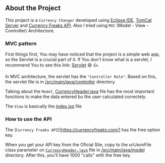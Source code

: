 ## About the Project
This project is a `Currency Changer` developed using [Eclipse IDE](https://www.eclipse.org/downloads/packages/release/2022-09/r),
[TomCat Server](https://tomcat.apache.org/download-10.cgi) and [Currency Freaks API](https://currencyfreaks.com/). Also I tried using `MVC` (Model - View - Controller)
Architecture.
### MVC pattern
First things first, You may have noticed that the project is a simple web app, so the Servlet is a crucial part of it. If You
don't know what is a servlet, I recommend You to see this link: [Servlet](https://www.geeksforgeeks.org/introduction-java-servlets/) :smile: :+1:.

In MVC architecture, the servlet has the `"Controller Role"`. Based on this, the servlet file is in [/src/main/java/controller](https://github.com/itznokx/currency_change_java/tree/main/src/main/java/controller) directory.

Talking about the `Model`, [CurrencyHeader.java](https://github.com/itznokx/currency_change_java/blob/main/src/main/java/model/CurrencyHeader.java) file has the most important functions to make the data entered bu the user calculated correctely.

The `View` is basically the [index.jsp](https://github.com/itznokx/currency_change_java/blob/main/WebContent/index.jsp) file
### How to use the API
The (`Currency Freaks API`)[https://currencyfreaks.com/] has the free option key.

When you get your API key from the Oficial Site, copy to the urlJsonFile class parameter on [`CurrencyHeader.java`](https://github.com/itznokx/currency_change_java/blob/main/src/main/java/model/CurrencyHeader.java) file in [/src/main/java/model](https://github.com/itznokx/currency_change_java/blob/main/src/main/java/model/) directory.
After this, you'll have 1000 "calls" with the free key.